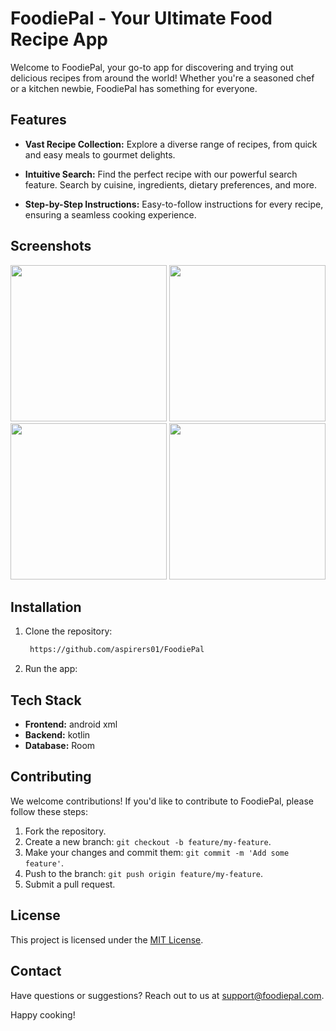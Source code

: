 
# FoodiePal - Your Ultimate Food Recipe App

Welcome to FoodiePal, your go-to app for discovering and trying out delicious recipes from around the world! Whether you're a seasoned chef or a kitchen newbie, FoodiePal has something for everyone.

## Features

- **Vast Recipe Collection:** Explore a diverse range of recipes, from quick and easy meals to gourmet delights.

- **Intuitive Search:** Find the perfect recipe with our powerful search feature. Search by cuisine, ingredients, dietary preferences, and more.

- **Step-by-Step Instructions:** Easy-to-follow instructions for every recipe, ensuring a seamless cooking experience.



## Screenshots


<img src="https://github.com/aspirers01/FoodiePal/assets/92663550/10a67c95-4b5f-4e25-8ef7-440370cfa79c" width=250>
<img src="https://github.com/aspirers01/FoodiePal/assets/92663550/f4b053d0-82de-4884-84e6-f4020a97fc02" width=250>
<img src="https://github.com/aspirers01/FoodiePal/assets/92663550/f67f7ace-a8b8-471a-9715-aca82a1ea694" width=250>
<img src="https://github.com/aspirers01/FoodiePal/assets/92663550/8e1daa19-859a-4c83-afd1-1cdec4e5c9dd" width=250>







## Installation

1. Clone the repository:
   ```bash
    https://github.com/aspirers01/FoodiePal
   ```

2. Run the app:
   

## Tech Stack

- **Frontend:** android xml
- **Backend:** kotlin 
- **Database:** Room 
## Contributing

We welcome contributions! If you'd like to contribute to FoodiePal, please follow these steps:

1. Fork the repository.
2. Create a new branch: `git checkout -b feature/my-feature`.
3. Make your changes and commit them: `git commit -m 'Add some feature'`.
4. Push to the branch: `git push origin feature/my-feature`.
5. Submit a pull request.

## License

This project is licensed under the [MIT License](LICENSE).

## Contact

Have questions or suggestions? Reach out to us at support@foodiepal.com.

Happy cooking!
```

